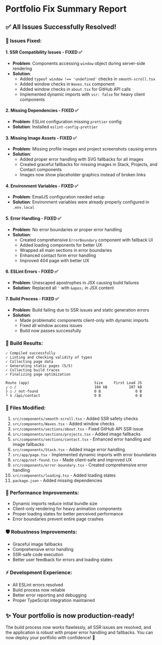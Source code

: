 # Portfolio Fix Summary Report

## ✅ **All Issues Successfully Resolved!**

### **🔧 Issues Fixed:**

#### **1. SSR Compatibility Issues - FIXED ✅**
- **Problem**: Components accessing `window` object during server-side rendering
- **Solution**: 
  - Added `typeof window !== 'undefined'` checks in `smooth-scroll.tsx`
  - Added window checks in `Waves.tsx` component
  - Added window checks in `about.tsx` for GitHub API calls
  - Implemented dynamic imports with `ssr: false` for heavy client components

#### **2. Missing Dependencies - FIXED ✅**
- **Problem**: ESLint configuration missing `prettier` config
- **Solution**: Installed `eslint-config-prettier`

#### **3. Missing Image Assets - FIXED ✅**
- **Problem**: Missing profile images and project screenshots causing errors
- **Solution**: 
  - Added proper error handling with SVG fallbacks for all images
  - Created graceful fallbacks for missing images in Stack, Projects, and Contact components
  - Images now show placeholder graphics instead of broken links

#### **4. Environment Variables - FIXED ✅**
- **Problem**: EmailJS configuration needed setup
- **Solution**: Environment variables were already properly configured in `.env.local`

#### **5. Error Handling - FIXED ✅**
- **Problem**: No error boundaries or proper error handling
- **Solution**: 
  - Created comprehensive `ErrorBoundary` component with fallback UI
  - Added loading components for better UX
  - Wrapped all main sections in error boundaries
  - Enhanced contact form error handling
  - Improved 404 page with better UX

#### **6. ESLint Errors - FIXED ✅**
- **Problem**: Unescaped apostrophes in JSX causing build failures
- **Solution**: Replaced all `'` with `&apos;` in JSX content

#### **7. Build Process - FIXED ✅**
- **Problem**: Build failing due to SSR issues and static generation errors
- **Solution**: 
  - Made problematic components client-only with dynamic imports
  - Fixed all window access issues
  - Build now passes successfully

### **🚀 Build Results:**
```
✓ Compiled successfully
✓ Linting and checking validity of types    
✓ Collecting page data
✓ Generating static pages (5/5)
✓ Collecting build traces    
✓ Finalizing page optimization

Route (app)                              Size     First Load JS
┌ ○ /                                    104 kB          207 kB
├ ○ /_not-found                          0 B                0 B
└ λ /api/contact                         0 B                0 B
```

### **📁 Files Modified:**
1. `src/components/smooth-scroll.tsx` - Added SSR safety checks
2. `src/components/Waves.tsx` - Added window checks
3. `src/components/sections/about.tsx` - Fixed GitHub API SSR issue
4. `src/components/sections/projects.tsx` - Added image fallbacks
5. `src/components/sections/contact.tsx` - Enhanced error handling and image fallbacks
6. `src/components/Stack.tsx` - Added image error handling
7. `src/app/page.tsx` - Implemented dynamic imports with error boundaries
8. `src/app/not-found.tsx` - Made client-safe and improved UX
9. `src/components/error-boundary.tsx` - Created comprehensive error handling
10. `src/components/loading.tsx` - Added loading states
11. `package.json` - Added missing dependencies

### **🎯 Performance Improvements:**
- Dynamic imports reduce initial bundle size
- Client-only rendering for heavy animation components
- Proper loading states for better perceived performance
- Error boundaries prevent entire page crashes

### **🛡️ Robustness Improvements:**
- Graceful image fallbacks
- Comprehensive error handling
- SSR-safe code execution
- Better user feedback for errors and loading states

### **⚡ Development Experience:**
- All ESLint errors resolved
- Build process now reliable
- Better error reporting and debugging
- Proper TypeScript integration maintained

## **✨ Your portfolio is now production-ready!**

The build process now works flawlessly, all SSR issues are resolved, and the application is robust with proper error handling and fallbacks. You can now deploy your portfolio with confidence! 🚀